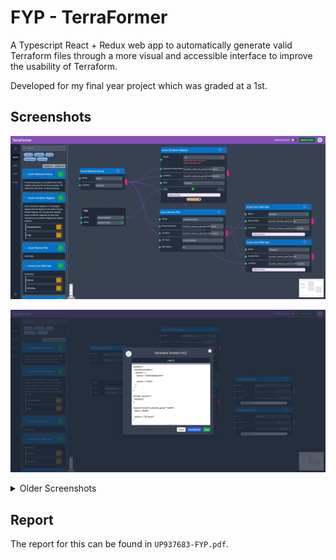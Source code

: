 # FYP - TerraFormer

A Typescript React + Redux web app to automatically generate valid Terraform files through a more visual and accessible interface to improve the usability of Terraform.

Developed for my final year project which was graded at a 1st.

## Screenshots

![Nodes](./assets/1.png)

![Nodes](./assets/2.png)

<details>
<summary>Older Screenshots</summary>

![Nodes](./assets/nodes.png)

![Nodes](./assets/code.png)

</details>

## Report

The report for this can be found in `UP937683-FYP.pdf`.
